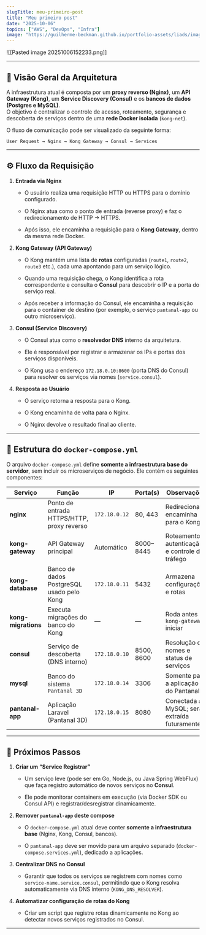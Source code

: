```yaml
---
slugTitle: meu-primeiro-post
title: "Meu primeiro post"
date: "2025-10-06"
topics: ["AWS", "DevOps", "Infra"]
image: "https://guilherme-beckman.github.io/portfolio-assets/liads/images/liads.png"
---
```


![[Pasted image 20251006152233.png]]


---

## 🧭 Visão Geral da Arquitetura

A infraestrutura atual é composta por um **proxy reverso (Nginx)**, um **API Gateway (Kong)**, um **Service Discovery (Consul)** e os **bancos de dados (Postgres e MySQL)**.  
O objetivo é centralizar o controle de acesso, roteamento, segurança e descoberta de serviços dentro de uma **rede Docker isolada** (`kong-net`).

O fluxo de comunicação pode ser visualizado da seguinte forma:

```
User Request → Nginx → Kong Gateway → Consul → Services
```

---

## ⚙️ Fluxo da Requisição

1. **Entrada via Nginx**
    
    - O usuário realiza uma requisição HTTP ou HTTPS para o domínio configurado.
        
    - O Nginx atua como o ponto de entrada (reverse proxy) e faz o redirecionamento de HTTP → HTTPS.
        
    - Após isso, ele encaminha a requisição para o **Kong Gateway**, dentro da mesma rede Docker.
        
2. **Kong Gateway (API Gateway)**
    
    - O Kong mantém uma lista de **rotas** configuradas (`route1`, `route2`, `route3` etc.), cada uma apontando para um serviço lógico.
        
    - Quando uma requisição chega, o Kong identifica a rota correspondente e consulta o **Consul** para descobrir o IP e a porta do serviço real.
        
    - Após receber a informação do Consul, ele encaminha a requisição para o container de destino (por exemplo, o serviço `pantanal-app` ou outro microserviço).
        
3. **Consul (Service Discovery)**
    
    - O Consul atua como o **resolvedor DNS** interno da arquitetura.
        
    - Ele é responsável por registrar e armazenar os IPs e portas dos serviços disponíveis.
        
    - O Kong usa o endereço `172.18.0.10:8600` (porta DNS do Consul) para resolver os serviços via nomes (`service.consul`).
        
4. **Resposta ao Usuário**
    
    - O serviço retorna a resposta para o Kong.
        
    - O Kong encaminha de volta para o Nginx.
        
    - O Nginx devolve o resultado final ao cliente.
        

---

## 🐳 Estrutura do `docker-compose.yml`

O arquivo `docker-compose.yml` define **somente a infraestrutura base do servidor**, sem incluir os microserviços de negócio. Ele contém os seguintes componentes:

|Serviço|Função|IP|Porta(s)|Observações|
|---|---|---|---|---|
|**nginx**|Ponto de entrada HTTPS/HTTP, proxy reverso|`172.18.0.12`|80, 443|Redireciona e encaminha para o Kong|
|**kong-gateway**|API Gateway principal|Automático|8000–8445|Roteamento, autenticação e controle de tráfego|
|**kong-database**|Banco de dados PostgreSQL usado pelo Kong|`172.18.0.11`|5432|Armazena configurações e rotas|
|**kong-migrations**|Executa migrações do banco do Kong|—|—|Roda antes do `kong-gateway` iniciar|
|**consul**|Serviço de descoberta (DNS interno)|`172.18.0.10`|8500, 8600|Resolução de nomes e status de serviços|
|**mysql**|Banco do sistema `Pantanal 3D`|`172.18.0.14`|3306|Somente para a aplicação do Pantanal|
|**pantanal-app**|Aplicação Laravel (Pantanal 3D)|`172.18.0.15`|8080|Conectada ao MySQL; será extraída futuramente|

---

## 🔄 Próximos Passos

1. **Criar um “Service Registrar”**
    
    - Um serviço leve (pode ser em Go, Node.js, ou Java Spring WebFlux) que faça registro automático de novos serviços no **Consul**.
        
    - Ele pode monitorar containers em execução (via Docker SDK ou Consul API) e registrar/desregistrar dinamicamente.
        
2. **Remover `pantanal-app` deste compose**
    
    - O `docker-compose.yml` atual deve conter **somente a infraestrutura base** (Nginx, Kong, Consul, bancos).
        
    - O `pantanal-app` deve ser movido para um arquivo separado (`docker-compose.services.yml`), dedicado a aplicações.
        
3. **Centralizar DNS no Consul**
    
    - Garantir que todos os serviços se registrem com nomes como `service-name.service.consul`, permitindo que o Kong resolva automaticamente via DNS interno (`KONG_DNS_RESOLVER`).
        
4. **Automatizar configuração de rotas do Kong**
    
    - Criar um script que registre rotas dinamicamente no Kong ao detectar novos serviços registrados no Consul.
        

---


